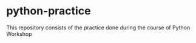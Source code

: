 # python-practice
This repository consists of the practice done during the course of Python Workshop
